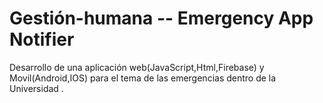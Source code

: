 # Gestión-humana -- Emergency App Notifier
Desarrollo de una aplicación web(JavaScript,Html,Firebase) y Movil(Android,IOS) para el tema de las emergencias dentro de la Universidad .

